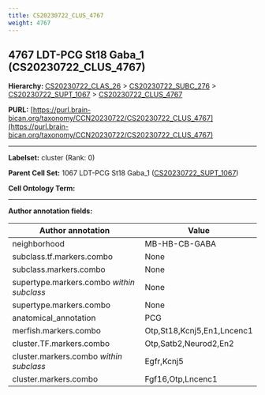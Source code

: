 ```yaml
---
title: CS20230722_CLUS_4767
weight: 4767
---
```

## 4767 LDT-PCG St18 Gaba_1 (CS20230722_CLUS_4767)
<b>Hierarchy: </b>
[CS20230722_CLAS_26](../CS20230722_CLAS_26) >
[CS20230722_SUBC_276](../CS20230722_SUBC_276) >
[CS20230722_SUPT_1067](../CS20230722_SUPT_1067) >
[CS20230722_CLUS_4767](../CS20230722_CLUS_4767)

**PURL:** [https://purl.brain-bican.org/taxonomy/CCN20230722/CS20230722_CLUS_4767](https://purl.brain-bican.org/taxonomy/CCN20230722/CS20230722_CLUS_4767)

---


**Labelset:** cluster (Rank: 0)

**Parent Cell Set:** 1067 LDT-PCG St18 Gaba_1 ([CS20230722_SUPT_1067](../CS20230722_SUPT_1067))



**Cell Ontology Term:** 

[MARKER GENES.]: #


---

[TRANSFERRED ANNOTATIONS.]: #


[AUTHOR ANNOTATION FIELDS.]: #


**Author annotation fields:**

| Author annotation | Value |
|-------------------|-------|
|neighborhood|MB-HB-CB-GABA|
|subclass.tf.markers.combo|None|
|subclass.markers.combo|None|
|supertype.markers.combo _within subclass_|None|
|supertype.markers.combo|None|
|anatomical_annotation|PCG|
|merfish.markers.combo|Otp,St18,Kcnj5,En1,Lncenc1|
|cluster.TF.markers.combo|Otp,Satb2,Neurod2,En2|
|cluster.markers.combo _within subclass_|Egfr,Kcnj5|
|cluster.markers.combo|Fgf16,Otp,Lncenc1|
